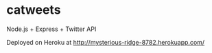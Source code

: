 catweets
========

Node.js + Express + Twitter API

Deployed on Heroku at http://mysterious-ridge-8782.herokuapp.com/
